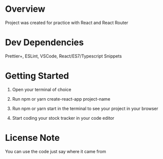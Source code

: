 # Overview
Project was created for practice with React and React Router
# Dev Dependencies
Prettier+, ESLint, VSCode, React/ES7/Typescript Snippets
# Getting Started
1. Open your terminal of choice 

2. Run npm or yarn create-react-app project-name 

3. Run npm or yarn start in the terminal to see your project in your browser

4. Start coding your stock tracker in your code editor
# License Note
You can use the code just say where it came from
